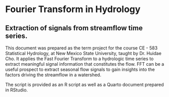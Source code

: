 # Fourier Transform in Hydrology
## Extraction of signals from streamflow time series.
This document was prepared as the term project for the course CE - 583 Statistical Hydrology, at New Mexico State University, taught by Dr. Huidae Cho. It applies the Fast Fourier Transform to a hydrologic time series to extract meaningful signal information that constitutes the flow. FFT can be a useful prospect to extract seasonal flow signals to gain insights into the factors driving the streamflow in a watershed. 

The script is provided as an R script as well as a Quarto document prepared in RStudio.
